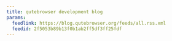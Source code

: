 ```yaml
---
title: qutebrowser development blog
params:
  feedlink: https://blog.qutebrowser.org/feeds/all.rss.xml
  feedid: 2f5053b89b13f0b1ab2ff5df3ff25fdf
---
```

